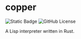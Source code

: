 # copper
![Static Badge](https://img.shields.io/badge/1.88-2024?style=flat&logo=Rust&logoColor=white&label=Version&color=orange)
![GitHub License](https://img.shields.io/github/license/sebastian-j-ibanez/shash?color=blue)

A Lisp interpreter written in Rust.
